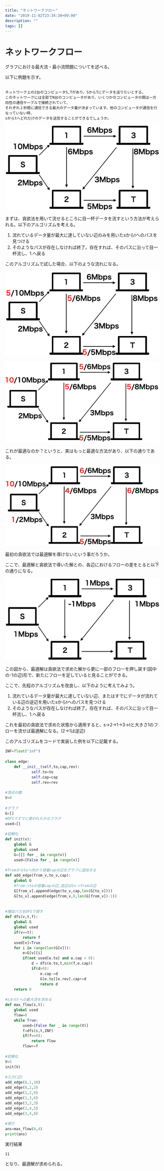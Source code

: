 ```yaml
---
title: "ネットワークフロー"
date: "2019-11-02T23:34:30+09:00"
description: ""
tags: []
---
```


# ネットワークフロー

グラフにおける最大流・最小流問題についてを述べる。

以下に例題を示す。

```

ネットワーク上の2台のコンピュータS,Tがあり、SからTにデータを送りたいとする。
このネットワークには全部でN台のコンピュータがあり、いくつかのコンピュータの間は一方向性の通信ケーブルで接続されていて、
それぞれ１秒間に通信できる最大のデータ量が決まっています。他のコンピュータが通信を行なっていない時、
sからtへどれだけのデータを送信することができるでしょうか。

```

![ネットワークフロー](./networkflow1.png)

まずは、貪欲法を用いて流せるところに目一杯データを流すという方法が考えられる。以下のアルゴリズムを考える。

1. 流れているデータ量が最大に達していない辺のみを用いたsからtへのパスを見つける
2. そのようなパスが存在しなければ終了。存在すれば、そのパスに沿って目一杯流し、1.へ戻る

このアルゴリズムで試した場合、以下のような流れになる。

![ネットワークフロー](./networkflow2.png)

![ネットワークフロー](./networkflow3.png)

これが最適なのか？というと、実はもっと最適な方法があり、以下の通りである。

![ネットワークフロー](./networkflow4.png)

最初の貪欲法では最適解を導けないという事だろうか。

ここで、最適解と貪欲法で導いた解との、各辺におけるフローの差をとると以下の通りになる。

![ネットワークフロー](./networkflow5.png)

この図から、最適解は貪欲法で求めた解から更に一部のフローを押し戻す(図中の-1の辺)形で、新たにフローを足していると見ることができる。

ここで、先程のアルゴリズムを改良し、以下のように考えてみよう。

1. 流れているデータ量が最大に達していない辺、またはすでにデータが流れている辺の逆辺を用いたsからtへのパスを見つける
2. そのようなパスが存在しなければ終了。存在すれば、そのパスに沿って目一杯流し、1.へ戻る

これを最初の貪欲法で求めた状態から適用すると、s→2→1→3→tと大きさ1のフローを流せば最適解になる。(2→1は逆辺)

このアルゴリズムをコードで実装した例を以下に記載する。

```python
INF=float("inf")

class edge:
    def __init__(self,to,cap,rev):
            self.to=to
            self.cap=cap
            self.rev=rev

#頂点の数
V=0

#グラフ
G=[]
#DFSですでに使われたかのフラグ
used=[]

#初期化
def init(v):
    global G
    global used
    G=[[] for _ in range(v)]
    used=[False for _ in range(v)]

#fromからtoへ向かう容量capの辺をグラフに追加する
def add_edge(from_v,to_v,cap):
    global G
    #from->toの容量capの辺,逆辺はto->fromの辺
    G[from_v].append(edge(to_v,cap,len(G[to_v])))
    G[to_v].append(edge(from_v,0,len(G[from_v])-1))


#増加パスをDFSで探す
def dfs(v,t,f):
    global G
    global used
    if(v==t):
        return f
    used[v]=True
    for i in range(len(G[v])):
        e=G[v][i]
        if(not used[e.to] and e.cap > 0):
            d = dfs(e.to,t,min(f,e.cap))
            if(d>0):
                e.cap-=d
                G[e.to][e.rev].cap+=d
                return d
    return 0

#sからtへの最大流を求める
def max_flow(s,t):
    global used
    flow=0
    while True:
        used=[False for _ in range(V)]
        f=dfs(s,t,INF)
        if(f==0):
            return flow
        flow+=f

#初期化
V=5
init(V)

#入力(辺)
add_edge(0,1,10)
add_edge(0,2,2)
add_edge(1,2,6)
add_edge(1,3,6)
add_edge(3,2,3)
add_edge(2,4,5)
add_edge(3,4,8)

#実行
ans=max_flow(0,4)
print(ans)
```

実行結果

```
11
```


となり、最適解が求められる。